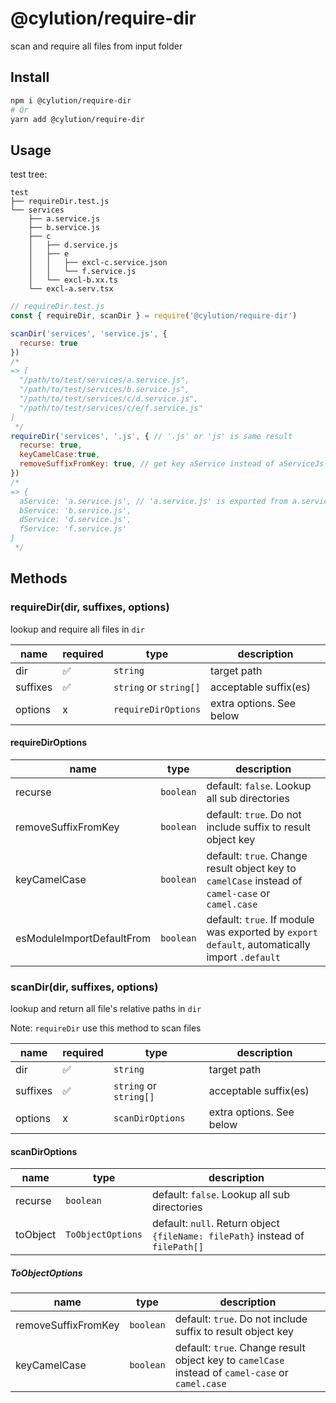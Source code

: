 # @cylution/require-dir

scan and require all files from input folder

## Install
```bash
npm i @cylution/require-dir
# Or
yarn add @cylution/require-dir 
```

## Usage
test tree:
```text
test
├── requireDir.test.js
└── services
    ├── a.service.js
    ├── b.service.js
    ├── c
    │   ├── d.service.js
    │   ├── e
    │   │   ├── excl-c.service.json
    │   │   └── f.service.js
    │   └── excl-b.xx.ts
    └── excl-a.serv.tsx
```

```js
// requireDir.test.js
const { requireDir, scanDir } = require('@cylution/require-dir')

scanDir('services', 'service.js', {
  recurse: true
})
/*
=> [
  "/path/to/test/services/a.service.js",
  "/path/to/test/services/b.service.js",
  "/path/to/test/services/c/d.service.js",
  "/path/to/test/services/c/e/f.service.js"
]
 */
requireDir('services', '.js', { // '.js' or 'js' is same result
  recurse: true,
  keyCamelCase:true,
  removeSuffixFromKey: true, // get key aService instead of aServiceJs
})
/*
=> {
  aService: 'a.service.js', // 'a.service.js' is exported from a.service.js
  bService: 'b.service.js',
  dService: 'd.service.js',
  fService: 'f.service.js'
}
 */
```

## Methods

### requireDir(dir, suffixes, options)
lookup and require all files in `dir`

name | required |type | description
---|---|---|---
dir|✅|`string`|target path
suffixes|✅|`string` or `string[]`|acceptable suffix(es)
options|x|`requireDirOptions`|extra options. See below

#### requireDirOptions
name|type|description
---|---|---
recurse|`boolean`|default: `false`. Lookup all sub directories
removeSuffixFromKey|`boolean`|default: `true`. Do not include suffix to result object key
keyCamelCase|`boolean`|default: `true`. Change result object key to `camelCase` instead of `camel-case` or `camel.case`
esModuleImportDefaultFrom|`boolean`|default: `true`. If module was exported by `export default`, automatically import `.default`

### scanDir(dir, suffixes, options)
lookup and return all file's relative paths in `dir`

Note: `requireDir` use this method to scan files

name | required |type | description
---|---|---|---
dir|✅|`string`|target path
suffixes|✅|`string` or `string[]`|acceptable suffix(es)
options|x|`scanDirOptions`|extra options. See below

#### scanDirOptions
name|type|description
---|---|---
recurse|`boolean`|default: `false`. Lookup all sub directories
toObject|`ToObjectOptions`|default: `null`. Return object `{fileName: filePath}` instead of `filePath[]`

##### ToObjectOptions
name|type|description
---|---|---
removeSuffixFromKey|`boolean`|default: `true`. Do not include suffix to result object key
keyCamelCase|`boolean`|default: `true`. Change result object key to `camelCase` instead of `camel-case` or `camel.case`
